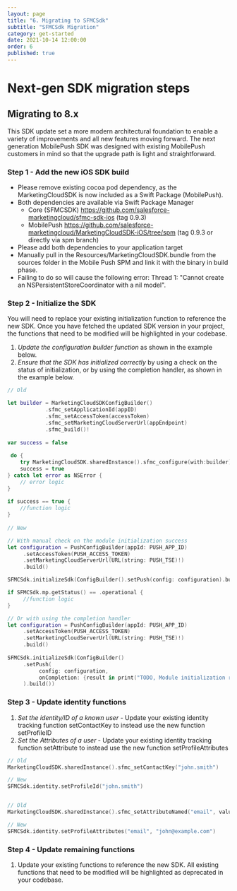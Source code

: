 ```yaml
---
layout: page
title: "6. Migrating to SFMCSdk"
subtitle: "SFMCSdk Migration"
category: get-started
date: 2021-10-14 12:00:00
order: 6
published: true
---
```


# Next-gen SDK migration steps

## Migrating to 8.x

This SDK update set a more modern architectural foundation to enable a variety of improvements and all new features moving forward. The next generation MobilePush SDK was designed with existing MobilePush customers in mind so that the upgrade path is light and straightforward. 


### Step 1 - Add the new iOS SDK build

* Please remove existing cocoa pod dependency, as the MarketingCloudSDK is now included as a Swift Package (MobilePush).
* Both dependencies are available via Swift Package Manager 
    * Core (SFMCSDK) https://github.com/salesforce-marketingcloud/sfmc-sdk-ios (tag 0.9.3)
    * MobilePush https://github.com/salesforce-marketingcloud/MarketingCloudSDK-iOS/tree/spm (tag 0.9.3 or directly via spm branch)
* Please add both dependencies to your application target
* Manually pull in the Resources/MarketingCloudSDK.bundle from the sources folder in the Mobile Push SPM and link it with the binary in build phase.
* Failing to do so will cause the following error: Thread 1: "Cannot create an NSPersistentStoreCoordinator with a nil model".



### Step 2 - Initialize the SDK 

You will need to replace your existing initialization function to reference the new SDK. Once you have fetched the updated SDK version in your project, the functions that need to be modified will be highlighted in your codebase. 


1. *Update the configuration builder function* as shown in the example below. 
2. *Ensure that the SDK has initialized correctly* by using a check on the status of initialization, or by using the completion handler, as shown in the example below. 

```swift
// Old 

let builder = MarketingCloudSDKConfigBuilder()
            .sfmc_setApplicationId(appID)
            .sfmc_setAccessToken(accessToken)
            .sfmc_setMarketingCloudServerUrl(appEndpoint)
            .sfmc_build()!
        
var success = false
             
 do {
    try MarketingCloudSDK.sharedInstance().sfmc_configure(with:builder)
    success = true
} catch let error as NSError {
    // error logic
}
    
if success == true {
    //function logic
}
 
// New 

// With manual check on the module initialization success
let configuration = PushConfigBuilder(appId: PUSH_APP_ID)
     .setAccessToken(PUSH_ACCESS_TOKEN)
     .setMarketingCloudServerUrl(URL(string: PUSH_TSE)!)
     .build()

SFMCSdk.initializeSdk(ConfigBuilder().setPush(config: configuration).build())

if SFMCSdk.mp.getStatus() == .operational {
     //function logic
} 

// Or with using the completion handler
let configuration = PushConfigBuilder(appId: PUSH_APP_ID)
     .setAccessToken(PUSH_ACCESS_TOKEN)
     .setMarketingCloudServerUrl(URL(string: PUSH_TSE)!)
     .build()
     
SFMCSdk.initializeSdk(ConfigBuilder()
     .setPush(
          config: configuration, 
          onCompletion: {result in print("TODO, Module initialization result is: \(result.rawValue)")}
     ).build())
```     

### Step 3 - Update identity functions

1. *Set the identity/ID of a known user* - Update your existing identity tracking function setContactKey to instead use the new function setProfileID
2. *Set the Attributes of a user* - Update your existing identity tracking function setAttribute to instead use the new function setProfileAttributes

```swift
// Old 
MarketingCloudSDK.sharedInstance().sfmc_setContactKey("john.smith")

// New 
SFMCSdk.identity.setProfileId("john.smith")


// Old 
MarketingCloudSDK.sharedInstance().sfmc_setAttributeNamed("email", value: "john@example.com")

// New 
SFMCSdk.identity.setProfileAttributes("email", "john@example.com")
```

### Step 4 - Update remaining functions

1. Update your existing functions to reference the new SDK. All existing functions that need to be modified will be highlighted as deprecated in your codebase.

